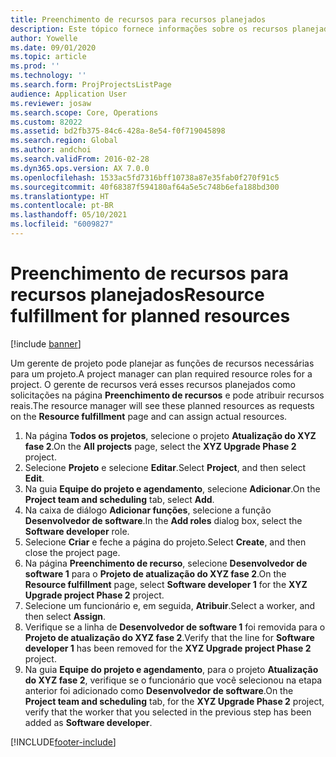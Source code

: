 ```yaml
---
title: Preenchimento de recursos para recursos planejados
description: Este tópico fornece informações sobre os recursos planejados para um projeto.
author: Yowelle
ms.date: 09/01/2020
ms.topic: article
ms.prod: ''
ms.technology: ''
ms.search.form: ProjProjectsListPage
audience: Application User
ms.reviewer: josaw
ms.search.scope: Core, Operations
ms.custom: 82022
ms.assetid: bd2fb375-84c6-428a-8e54-f0f719045898
ms.search.region: Global
ms.author: andchoi
ms.search.validFrom: 2016-02-28
ms.dyn365.ops.version: AX 7.0.0
ms.openlocfilehash: 1533ac5fd7316bff10738a87e35fab0f270f91c5
ms.sourcegitcommit: 40f68387f594180af64a5e5c748b6efa188bd300
ms.translationtype: HT
ms.contentlocale: pt-BR
ms.lasthandoff: 05/10/2021
ms.locfileid: "6009827"
---
```

# <a name="resource-fulfillment-for-planned-resources"></a><span data-ttu-id="771b4-103">Preenchimento de recursos para recursos planejados</span><span class="sxs-lookup"><span data-stu-id="771b4-103">Resource fulfillment for planned resources</span></span>

[!include [banner](../includes/banner.md)]

<span data-ttu-id="771b4-104">Um gerente de projeto pode planejar as funções de recursos necessárias para um projeto.</span><span class="sxs-lookup"><span data-stu-id="771b4-104">A project manager can plan required resource roles for a project.</span></span> <span data-ttu-id="771b4-105">O gerente de recursos verá esses recursos planejados como solicitações na página **Preenchimento de recursos** e pode atribuir recursos reais.</span><span class="sxs-lookup"><span data-stu-id="771b4-105">The resource manager will see these planned resources as requests on the **Resource fulfillment** page and can assign actual resources.</span></span>

1. <span data-ttu-id="771b4-106">Na página **Todos os projetos**, selecione o projeto **Atualização do XYZ fase 2**.</span><span class="sxs-lookup"><span data-stu-id="771b4-106">On the **All projects** page, select the **XYZ Upgrade Phase 2** project.</span></span>
2. <span data-ttu-id="771b4-107">Selecione **Projeto** e selecione **Editar**.</span><span class="sxs-lookup"><span data-stu-id="771b4-107">Select **Project**, and then select **Edit**.</span></span>
3. <span data-ttu-id="771b4-108">Na guia **Equipe do projeto e agendamento**, selecione **Adicionar**.</span><span class="sxs-lookup"><span data-stu-id="771b4-108">On the **Project team and scheduling** tab, select **Add**.</span></span>
4. <span data-ttu-id="771b4-109">Na caixa de diálogo **Adicionar funções**, selecione a função **Desenvolvedor de software**.</span><span class="sxs-lookup"><span data-stu-id="771b4-109">In the **Add roles** dialog box, select the **Software developer** role.</span></span>
5. <span data-ttu-id="771b4-110">Selecione **Criar** e feche a página do projeto.</span><span class="sxs-lookup"><span data-stu-id="771b4-110">Select **Create**, and then close the project page.</span></span>
6. <span data-ttu-id="771b4-111">Na página **Preenchimento de recurso**, selecione **Desenvolvedor de software 1** para o **Projeto de atualização do XYZ fase 2**.</span><span class="sxs-lookup"><span data-stu-id="771b4-111">On the **Resource fulfillment** page, select **Software developer 1** for the **XYZ Upgrade project Phase 2** project.</span></span>
7. <span data-ttu-id="771b4-112">Selecione um funcionário e, em seguida, **Atribuir**.</span><span class="sxs-lookup"><span data-stu-id="771b4-112">Select a worker, and then select **Assign**.</span></span>
8. <span data-ttu-id="771b4-113">Verifique se a linha de **Desenvolvedor de software 1** foi removida para o **Projeto de atualização do XYZ fase 2**.</span><span class="sxs-lookup"><span data-stu-id="771b4-113">Verify that the line for **Software developer 1** has been removed for the **XYZ Upgrade project Phase 2** project.</span></span>
9. <span data-ttu-id="771b4-114">Na guia **Equipe do projeto e agendamento**, para o projeto **Atualização do XYZ fase 2**, verifique se o funcionário que você selecionou na etapa anterior foi adicionado como **Desenvolvedor de software**.</span><span class="sxs-lookup"><span data-stu-id="771b4-114">On the **Project team and scheduling** tab, for the **XYZ Upgrade Phase 2** project, verify that the worker that you selected in the previous step has been added as **Software developer**.</span></span>


[!INCLUDE[footer-include](../includes/footer-banner.md)]
